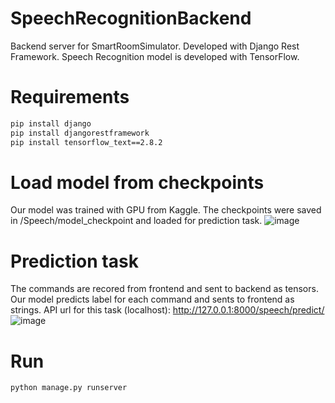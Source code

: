 # SpeechRecognitionBackend

Backend server for SmartRoomSimulator. Developed with Django Rest Framework. Speech Recognition model is developed with TensorFlow.


# Requirements

```bash
pip install django
pip install djangorestframework
pip install tensorflow_text==2.8.2
```

# Load model from checkpoints
Our model was trained with GPU from Kaggle. The checkpoints were saved in /Speech/model_checkpoint and loaded for prediction task.
![image](https://user-images.githubusercontent.com/71833423/174621726-8ea5e631-c1e7-452f-bdec-7d0813fe1c7f.png)

# Prediction task
The commands are recored from frontend and sent to backend as tensors. Our model predicts label for each command and sents to frontend as strings. API url for this task (localhost): http://127.0.0.1:8000/speech/predict/
![image](https://user-images.githubusercontent.com/71833423/174623004-ebaeb4ef-4d3d-408b-9b9f-5a032fd86bd2.png)


# Run
```bash
python manage.py runserver
```
